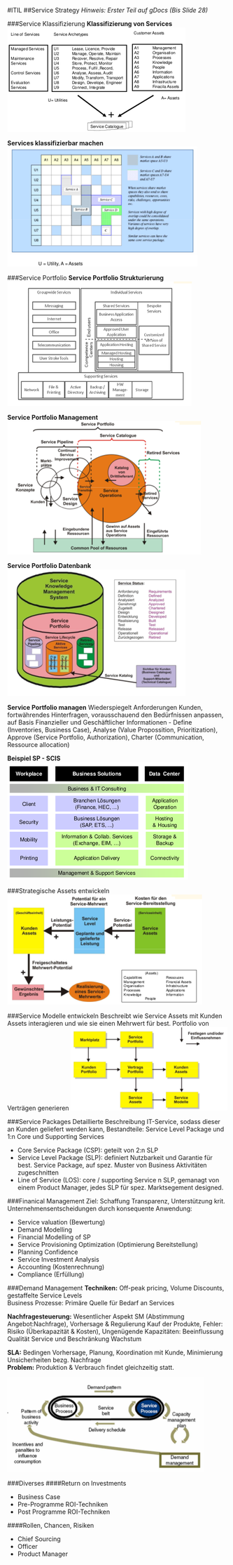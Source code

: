 #ITIL
##Service Strategy
*Hinweis: Erster Teil auf gDocs (Bis Slide 28)*  

###Service Klassifizierung
**Klassifizierung von Services**  
![Klassifizierung](./images/ITIL_ZusfUnterricht_ServiceStrategy_Klassifizierung.png)

**Services klassifizierbar machen**  
![Services klassifizierbar machen](./images/ITIL_ZusfUnterricht_ServiceStrategy_klassifizierbar_machen.png)  

###Service Portfolio
**Service Portfolio Strukturierung**  
![Service Portfolio Strukturierung](./images/ITIL_ZusfUnterricht_ServiceStrategy_SP_Strukturierung.png)

**Service Portfolio Management**
![Service Portfolio Mgmt.](./images/ITIL_ZusfUnterricht_ServiceStrategy_SP_Mgmt.png)


 **Service Portfolio Datenbank**
 ![Service Portfolio DB](./images/ITIL_ZusfUnterricht_ServiceStrategy_SP_DB.png)

 **Service Portfolio managen**
 Wiederspiegelt Anforderungen Kunden, fortwährendes Hinterfragen, vorausschauend den Bedürfnissen anpassen, auf Basis Finanzieller und Geschäftlicher Informationen - Define (Inventories, Business Case), Analyse (Value Propossition, Prioritization), Approve (Service Portfolio, Authorization), Charter (Communication, Ressource allocation)

**Beispiel SP - SCIS**  
![Service Portfolio Beispiel](./images/ITIL_ZusfUnterricht_ServiceStrategy_SP_Bsp.png)

 ###Strategische Assets entwickeln
 ![Strat. Assets entwickeln](./images/ITIL_ZusfUnterricht_ServiceStrategy_StratAssets_entwickeln.png)

###Service Modelle entwickeln
Beschreibt wie Service Assets mit Kunden Assets interagieren und wie sie einen Mehrwert für best. Portfolio von Verträgen generieren
![Service Modelle entwickeln](./images/ITIL_ZusfUnterricht_ServiceStrategy_ServiceModelle_entwickeln.png)

###Service Packages
Detaillierte Beschreibung IT-Service, sodass dieser an Kunden geliefert werden kann, Bestandteile: Service Level Package und 1:n Core und Supporting Services

  * Core Service Package (CSP): geteilt von  2:n SLP
  * Service Level Package (SLP): definiert Nutzbarkeit und Garantie für best. Service Package, auf spez. Muster von Business Aktivitäten zugeschnitten
  * Line of Service (LOS): core / supporting Service n SLP, gemanagt von einem Product Manager, jedes SLP für spez. Marktsegement designed.

###Finanical Management
Ziel: Schaffung Transparenz, Unterstützung krit. Unternehmensentscheidungen durch konsequente Anwendung:
  * Service valuation (Bewertung)
  * Demand Modelling
  * Financial Modelling of SP
  * Service Provisioning Optimization (Optimierung Bereitstellung)
  * Planning Confidence
  * Service Investment Analysis
  * Accounting (Kostenrechnung)
  * Compliance (Erfüllung)

###Demand Management
**Techniken:** Off-peak pricing, Volume Discounts, gestaffelte Service Levels  
Business Prozesse: Primäre Quelle für Bedarf an Services  

**Nachfragesteuerung:** Wesentlicher Aspekt SM (Abstimmung Angebot:Nachfrage), Vorhersage & Regulierung Kauf der Produkte, Fehler: Risiko (Überkapazität & Kosten), Ungenügende Kapazitäten: Beeinflussung Qualität Service und Beschränkung Wachstum  

**SLA:** Bedingen Vorhersage, Planung, Koordination mit Kunde, Minimierung Unsicherheiten bezg. Nachfrage  
**Problem:** Produktion & Verbrauch findet gleichzeitig statt.

![Demand Management](./images/ITIL_ZusfUnterricht_ServiceStrategy_DemandMgmt.png)


###Diverses
####Return on Investments
  * Business Case
  * Pre-Programme ROI-Techniken
  * Post Programme ROI-Techniken

####Rollen, Chancen, Risiken
  * Chief Sourcing
  * Officer
  * Product Manager
